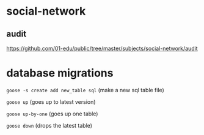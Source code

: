 # social-network

## audit
https://github.com/01-edu/public/tree/master/subjects/social-network/audit

# database migrations

```goose -s create add new_table sql``` (make a new sql table file)

```goose up``` (goes up to latest version)

```goose up-by-one``` (goes up one table)

```goose down``` (drops the latest table)